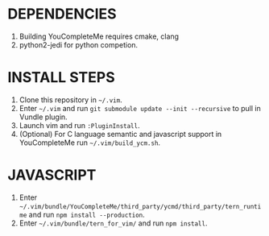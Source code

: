 # DEPENDENCIES #
1. Building YouCompleteMe requires cmake, clang
2. python2-jedi for python competion.

# INSTALL STEPS #
1. Clone this repository in `~/.vim`.
2. Enter `~/.vim` and run `git submodule update --init --recursive` to pull in Vundle plugin.
3. Launch vim and run `:PluginInstall`.
4. (Optional) For C language semantic and javascript support in YouCompleteMe run `~/.vim/build_ycm.sh`.

# JAVASCRIPT #
1. Enter `~/.vim/bundle/YouCompleteMe/third_party/ycmd/third_party/tern_runtime` and run `npm install --production`.
2. Enter `~/.vim/bundle/tern_for_vim/` and run `npm install`.
